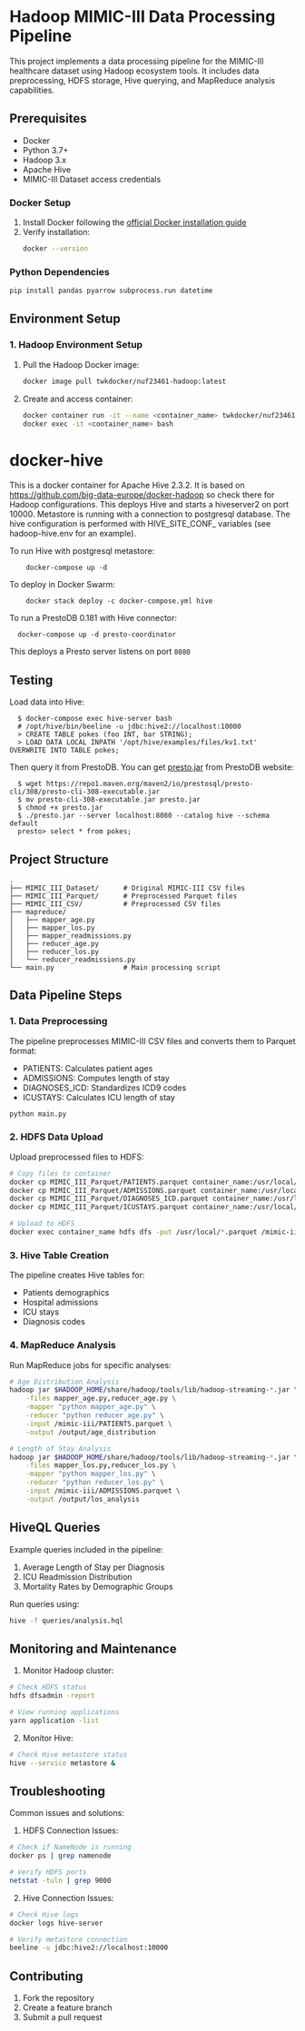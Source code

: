# Hadoop MIMIC-III Data Processing Pipeline

This project implements a data processing pipeline for the MIMIC-III healthcare dataset using Hadoop ecosystem tools. It includes data preprocessing, HDFS storage, Hive querying, and MapReduce analysis capabilities.

## Prerequisites

- Docker
- Python 3.7+
- Hadoop 3.x
- Apache Hive
- MIMIC-III Dataset access credentials

### Docker Setup

1. Install Docker following the [official Docker installation guide](https://docs.docker.com/get-docker/)
2. Verify installation:
   ```bash
   docker --version
   ```
 
### Python Dependencies

```bash
pip install pandas pyarrow subprocess.run datetime
```


## Environment Setup

### 1. Hadoop Environment Setup

1. Pull the Hadoop Docker image:
   ```bash
   docker image pull twkdocker/nuf23461-hadoop:latest
   ```
2. Create and access container:
   ```bash
   docker container run -it --name <container_name> twkdocker/nuf23461-hadoop:latest
   docker exec -it <container_name> bash
   ```


# docker-hive

This is a docker container for Apache Hive 2.3.2. It is based on https://github.com/big-data-europe/docker-hadoop so check there for Hadoop configurations.
This deploys Hive and starts a hiveserver2 on port 10000.
Metastore is running with a connection to postgresql database.
The hive configuration is performed with HIVE_SITE_CONF_ variables (see hadoop-hive.env for an example).

To run Hive with postgresql metastore:
```
    docker-compose up -d
```

To deploy in Docker Swarm:
```
    docker stack deploy -c docker-compose.yml hive
```

To run a PrestoDB 0.181 with Hive connector:

```
  docker-compose up -d presto-coordinator
```

This deploys a Presto server listens on port `8080`

## Testing
Load data into Hive:
```
  $ docker-compose exec hive-server bash
  # /opt/hive/bin/beeline -u jdbc:hive2://localhost:10000
  > CREATE TABLE pokes (foo INT, bar STRING);
  > LOAD DATA LOCAL INPATH '/opt/hive/examples/files/kv1.txt' OVERWRITE INTO TABLE pokes;
```

Then query it from PrestoDB. You can get [presto.jar](https://prestosql.io/docs/current/installation/cli.html) from PrestoDB website:
```
  $ wget https://repo1.maven.org/maven2/io/prestosql/presto-cli/308/presto-cli-308-executable.jar
  $ mv presto-cli-308-executable.jar presto.jar
  $ chmod +x presto.jar
  $ ./presto.jar --server localhost:8080 --catalog hive --schema default
  presto> select * from pokes;
```

## Project Structure

```
.
├── MIMIC_III_Dataset/      # Original MIMIC-III CSV files
├── MIMIC_III_Parquet/      # Preprocessed Parquet files
├── MIMIC_III_CSV/          # Preprocessed CSV files
├── mapreduce/
│   ├── mapper_age.py
│   ├── mapper_los.py
│   ├── mapper_readmissions.py
│   ├── reducer_age.py
│   ├── reducer_los.py
│   └── reducer_readmissions.py
└── main.py                 # Main processing script
```

## Data Pipeline Steps

### 1. Data Preprocessing

The pipeline preprocesses MIMIC-III CSV files and converts them to Parquet format:

- PATIENTS: Calculates patient ages
- ADMISSIONS: Computes length of stay
- DIAGNOSES_ICD: Standardizes ICD9 codes
- ICUSTAYS: Calculates ICU length of stay

```bash
python main.py
```

### 2. HDFS Data Upload

Upload preprocessed files to HDFS:

```bash
# Copy files to container
docker cp MIMIC_III_Parquet/PATIENTS.parquet container_name:/usr/local/
docker cp MIMIC_III_Parquet/ADMISSIONS.parquet container_name:/usr/local/
docker cp MIMIC_III_Parquet/DIAGNOSES_ICD.parquet container_name:/usr/local/
docker cp MIMIC_III_Parquet/ICUSTAYS.parquet container_name:/usr/local/

# Upload to HDFS
docker exec container_name hdfs dfs -put /usr/local/*.parquet /mimic-iii/
```

### 3. Hive Table Creation

The pipeline creates Hive tables for:
- Patients demographics
- Hospital admissions
- ICU stays
- Diagnosis codes

### 4. MapReduce Analysis

Run MapReduce jobs for specific analyses:

```bash
# Age Distribution Analysis
hadoop jar $HADOOP_HOME/share/hadoop/tools/lib/hadoop-streaming-*.jar \
    -files mapper_age.py,reducer_age.py \
    -mapper "python mapper_age.py" \
    -reducer "python reducer_age.py" \
    -input /mimic-iii/PATIENTS.parquet \
    -output /output/age_distribution

# Length of Stay Analysis
hadoop jar $HADOOP_HOME/share/hadoop/tools/lib/hadoop-streaming-*.jar \
    -files mapper_los.py,reducer_los.py \
    -mapper "python mapper_los.py" \
    -reducer "python reducer_los.py" \
    -input /mimic-iii/ADMISSIONS.parquet \
    -output /output/los_analysis
```

## HiveQL Queries

Example queries included in the pipeline:

1. Average Length of Stay per Diagnosis
2. ICU Readmission Distribution
3. Mortality Rates by Demographic Groups

Run queries using:
```bash
hive -f queries/analysis.hql
```

## Monitoring and Maintenance

1. Monitor Hadoop cluster:
```bash
# Check HDFS status
hdfs dfsadmin -report

# View running applications
yarn application -list
```

2. Monitor Hive:
```bash
# Check Hive metastore status
hive --service metastore &
```

## Troubleshooting

Common issues and solutions:

1. HDFS Connection Issues:
```bash
# Check if NameNode is running
docker ps | grep namenode

# Verify HDFS ports
netstat -tuln | grep 9000
```

2. Hive Connection Issues:
```bash
# Check Hive logs
docker logs hive-server

# Verify metastore connection
beeline -u jdbc:hive2://localhost:10000
```

## Contributing

1. Fork the repository
2. Create a feature branch
3. Submit a pull request
